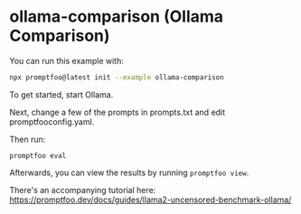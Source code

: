 # ollama-comparison (Ollama Comparison)

You can run this example with:

```bash
npx promptfoo@latest init --example ollama-comparison
```

To get started, start Ollama.

Next, change a few of the prompts in prompts.txt and edit promptfooconfig.yaml.

Then run:

```
promptfoo eval
```

Afterwards, you can view the results by running `promptfoo view`.

There's an accompanying tutorial here: https://promptfoo.dev/docs/guides/llama2-uncensored-benchmark-ollama/

